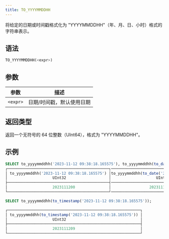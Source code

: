 ```yaml
---
title: TO_YYYYMMDDHH
---
```


将给定的日期或时间戳格式化为 "YYYYMMDDHH"（年、月、日、小时）格式的字符串表示。

## 语法

```sql
TO_YYYYMMDDHH(<expr>)
```

## 参数

| 参数      | 描述                        |
|-----------|-----------------------------|
| `<expr>`  | 日期/时间戳，默认使用日期    |

## 返回类型

返回一个无符号的 64 位整数（UInt64），格式为 "YYYYMMDDHH"。

## 示例

```sql
SELECT to_yyyymmddhh('2023-11-12 09:38:18.165575'), to_yyyymmddhh(to_date('2023-11-12 09:38:18.165575'));
┌─────────────────────────────────────────────┐─────────────────────────────────────────────────────┐
│ to_yyyymmddhh('2023-11-12 09:38:18.165575') │to_yyyymmddhh(to_date('2023-11-12 09:38:18.165575')  │
│                    UInt32                   │                    UInt32                           │
├─────────────────────────────────────────────┤─────────────────────────────────────────────────────┤
│                    2023111200               │                 2023111200                          │    
└─────────────────────────────────────────────┘─────────────────────────────────────────────────────┘

SELECT to_yyyymmddhh(to_timestamp('2023-11-12 09:38:18.165575'));

┌───────────────────────────────────────────────────────────┐
│ to_yyyymmddhh(to_timestamp('2023-11-12 09:38:18.165575')) │
│                    UInt32                                 │  
├───────────────────────────────────────────────────────────┤
│                    2023111209                             │     
└───────────────────────────────────────────────────────────┘

```